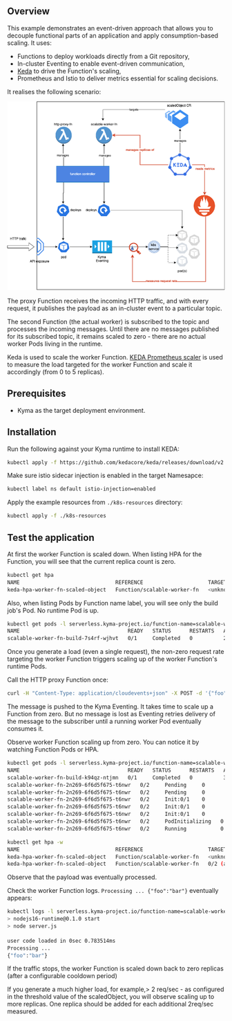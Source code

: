 ## Overview
This example demonstrates an event-driven approach that allows you to decouple functional parts of an application and apply consumption-based scaling.
It uses: 
 - Functions to deploy workloads directly from a Git repository,
 - In-cluster Eventing to enable event-driven communication, 
 - [Keda](https://keda.sh/) to drive the Function's scaling,
 - Prometheus and Istio to deliver metrics essential for scaling decisions.

It realises the following scenario:

![scenario](./assets/scaling-scenario.png "Scenario")

The proxy Function receives the incoming HTTP traffic, and with every request, it publishes the payload as an in-cluster event to a particular topic.

The second Function (the actual worker) is subscribed to the topic and processes the incoming messages. Until there are no messages published for its subscribed topic, it remains scaled to zero - there are no actual worker Pods living in the runtime.

Keda is used to scale the worker Function. [KEDA Prometheus scaler](https://keda.sh/docs/2.8/scalers/prometheus/) is used to measure the load targeted for the worker Function and scale it accordingly (from 0 to 5 replicas).


## Prerequisites

- Kyma as the target deployment environment.

## Installation

Run the following against your Kyma runtime to install KEDA:

```bash
kubectl apply -f https://github.com/kedacore/keda/releases/download/v2.8.0/keda-2.8.0.yaml
```

Make sure istio sidecar injection is enabled in the target Namesapce:

```bash
kubectl label ns default istio-injection=enabled
```

Apply the example resources from `./k8s-resources` directory:
```bash
kubectl apply -f ./k8s-resources
```

## Test the application

At first the worker Function is scaled down.
When listing HPA for the Function, you will see that the current replica count is zero.
 ```bash
kubectl get hpa
NAME                               REFERENCE                     TARGETS             MINPODS   MAXPODS   REPLICAS   AGE
keda-hpa-worker-fn-scaled-object   Function/scalable-worker-fn   <unknown>/2 (avg)   1         5         0          27h

 ```
 Also, when listing Pods by Function name label, you will see only the build job's Pod. No runtime Pod is up.
 ```bash
kubectl get pods -l serverless.kyma-project.io/function-name=scalable-worker-fn -w
NAME                                   READY   STATUS      RESTARTS   AGE
scalable-worker-fn-build-7s4rf-wjhvt   0/1     Completed   0          2m16s
 ```

Once you generate a load (even a single request), the non-zero request rate targeting the worker Function triggers scaling up of the worker Function's runtime Pods.

 Call the HTTP proxy Function once:

 ```bash
 curl -H "Content-Type: application/cloudevents+json" -X POST -d '{"foo":"bar"}' https://incoming.{your_cluster_domain}
 ```

The message is pushed to the Kyma Eventing.
It takes time to scale up a Function from zero. But no message is lost as Eventing retries delivery of the message to the subscriber until a running worker Pod eventually consumes it.

Observe worker Function scaling up from zero. You can notice it by watching Function Pods or HPA.
```bash
kubectl get pods -l serverless.kyma-project.io/function-name=scalable-worker-fn -w 
NAME                                   READY   STATUS      RESTARTS   AGE
scalable-worker-fn-build-k94qz-ntjmn   0/1     Completed   0          32s
scalable-worker-fn-2n269-6f6d5f675-t6nwr   0/2     Pending     0          0s
scalable-worker-fn-2n269-6f6d5f675-t6nwr   0/2     Pending     0          0s
scalable-worker-fn-2n269-6f6d5f675-t6nwr   0/2     Init:0/1    0          0s
scalable-worker-fn-2n269-6f6d5f675-t6nwr   0/2     Init:0/1    0          0s
scalable-worker-fn-2n269-6f6d5f675-t6nwr   0/2     Init:0/1    0          1s
scalable-worker-fn-2n269-6f6d5f675-t6nwr   0/2     PodInitializing   0          2s
scalable-worker-fn-2n269-6f6d5f675-t6nwr   0/2     Running           0          7s
```
```bash
kubectl get hpa -w                                                        
NAME                               REFERENCE                     TARGETS             MINPODS   MAXPODS   REPLICAS   AGE
keda-hpa-worker-fn-scaled-object   Function/scalable-worker-fn   <unknown>/2 (avg)   1         5         0          27h
keda-hpa-worker-fn-scaled-object   Function/scalable-worker-fn   0/2 (avg)           1         5         1          27h
```

Observe that the payload was eventually processed.

Check the worker Function logs. `Processing ... {"foo":"bar"}` eventually appears:

 ```bash
kubectl logs -l serverless.kyma-project.io/function-name=scalable-worker-fn -f
> nodejs16-runtime@0.1.0 start
> node server.js

user code loaded in 0sec 0.783514ms
Processing ...
{"foo":"bar"}

 ```
 
 If the traffic stops, the worker Function is scaled down back to zero replicas (after a configurable cooldown period)
 
 If you generate a much higher load, for example,> 2 req/sec - as configured in the threshold value of the scaledObject, you will observe scaling up to more replicas. One replica should be added for each additional 2req/sec measured. 
